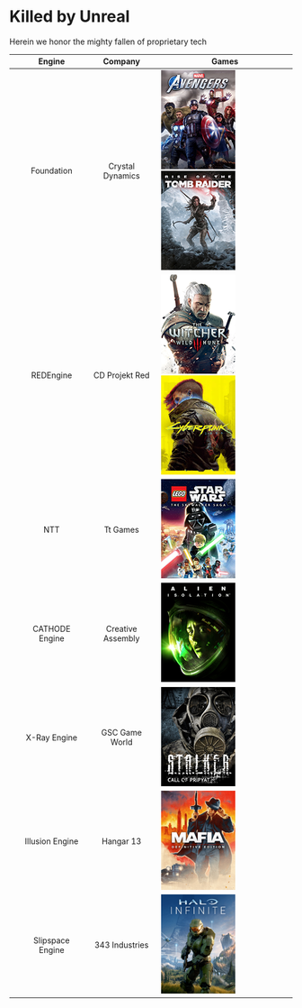 # Killed by Unreal
Herein we honor the mighty fallen of proprietary tech

|| Engine | Company | Games |
| --- | :---: | :---: | --- |
|| Foundation | Crystal Dynamics | ![avengers](images/avengers.png) ![rotr](images/rise-tomb-raider.png) |
|| REDEngine | CD Projekt Red | ![witcher3](images/the-witcher-3.png) ![cyberpunk](images/cyberpunk-2077.png)  |
|| NTT | Tt Games | ![skywalker](images/lego-skywalker-saga.png) |
|| CATHODE Engine | Creative Assembly | ![alien-isolation](images/alien-isolation.png) |
|| X-Ray Engine | GSC Game World | ![stalker](images/stalker.png) |
|| Illusion Engine | Hangar 13 | ![mafia-de](images/mafia-de.png) |
|| Slipspace Engine | 343 Industries | <img src="images/halo-infinite.png" width="132"/>|
